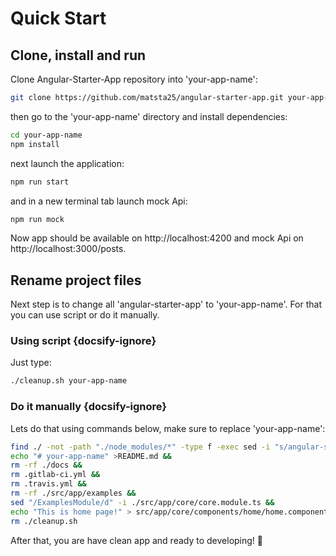# Quick Start

## Clone, install and run

Clone Angular-Starter-App repository into 'your-app-name':

```bash
git clone https://github.com/matsta25/angular-starter-app.git your-app-name
```

then go to the 'your-app-name' directory and install dependencies:

```bash
cd your-app-name
npm install
```

next launch the application:

```bash
npm run start
```

and in a new terminal tab launch mock Api:

```bash
npm run mock
```

Now app should be available on http://localhost:4200 and mock Api on http://localhost:3000/posts.

## Rename project files

Next step is to change all 'angular-starter-app' to 'your-app-name'.
For that you can use script or do it manually.

### Using script  {docsify-ignore}

Just type:

```bash
./cleanup.sh your-app-name
```

### Do it manually {docsify-ignore}

Lets do that using commands below, make sure to replace 'your-app-name':

```bash
find ./ -not -path "./node_modules/*" -type f -exec sed -i "s/angular-starter-app/your-app-name/g" {} + &&
echo "# your-app-name" >README.md &&
rm -rf ./docs &&
rm .gitlab-ci.yml &&
rm .travis.yml &&
rm -rf ./src/app/examples &&
sed "/ExamplesModule/d" -i ./src/app/core/core.module.ts &&
echo "This is home page!" > src/app/core/components/home/home.component.html &&
rm ./cleanup.sh
```

After that, you are have clean app and ready to developing! :rocket:
